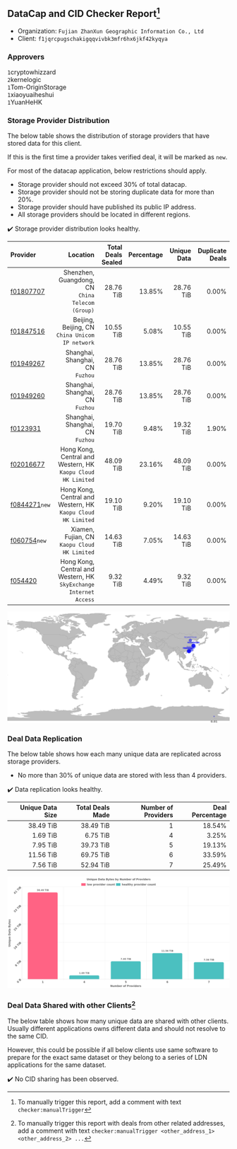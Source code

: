 ## DataCap and CID Checker Report[^1]
 - Organization: `Fujian ZhanXun Geographic Information Co., Ltd`
 - Client: `f1jqrcpugschakigqqvivbk3mfr6hx6jkf42kyqya`
### Approvers
`1`cryptowhizzard<br/>`2`kernelogic<br/>`1`Tom-OriginStorage<br/>`1`xiaoyuaiheshui<br/>`1`YuanHeHK

### Storage Provider Distribution
The below table shows the distribution of storage providers that have stored data for this client.

If this is the first time a provider takes verified deal, it will be marked as `new`.

For most of the datacap application, below restrictions should apply.
 - Storage provider should not exceed 30% of total datacap.
 - Storage provider should not be storing duplicate data for more than 20%.
 - Storage provider should have published its public IP address.
 - All storage providers should be located in different regions.

✔️ Storage provider distribution looks healthy.

| Provider                                                  |                                                             Location | Total Deals Sealed | Percentage | Unique Data | Duplicate Deals |
| :-------------------------------------------------------- | -------------------------------------------------------------------: | -----------------: | ---------: | ----------: | --------------: |
| [f01807707](https://filfox.info/en/address/f01807707)     |                  Shenzhen, Guangdong, CN<br/>`China Telecom (Group)` |          28.76 TiB |     13.85% |   28.76 TiB |           0.00% |
| [f01847516](https://filfox.info/en/address/f01847516)     |                   Beijing, Beijing, CN<br/>`China Unicom IP network` |          10.55 TiB |      5.08% |   10.55 TiB |           0.00% |
| [f01949267](https://filfox.info/en/address/f01949267)     |                                  Shanghai, Shanghai, CN<br/>`Fuzhou` |          28.76 TiB |     13.85% |   28.76 TiB |           0.00% |
| [f01949260](https://filfox.info/en/address/f01949260)     |                                  Shanghai, Shanghai, CN<br/>`Fuzhou` |          28.76 TiB |     13.85% |   28.76 TiB |           0.00% |
| [f0123931](https://filfox.info/en/address/f0123931)       |                                  Shanghai, Shanghai, CN<br/>`Fuzhou` |          19.70 TiB |      9.48% |   19.32 TiB |           1.90% |
| [f02016677](https://filfox.info/en/address/f02016677)     |      Hong Kong, Central and Western, HK<br/>`Kaopu Cloud HK Limited` |          48.09 TiB |     23.16% |   48.09 TiB |           0.00% |
| [f0844271](https://filfox.info/en/address/f0844271)`new`  |      Hong Kong, Central and Western, HK<br/>`Kaopu Cloud HK Limited` |          19.10 TiB |      9.20% |   19.10 TiB |           0.00% |
| [f060754](https://filfox.info/en/address/f060754)`new`    |                      Xiamen, Fujian, CN<br/>`Kaopu Cloud HK Limited` |          14.63 TiB |      7.05% |   14.63 TiB |           0.00% |
| [f054420](https://filfox.info/en/address/f054420)         | Hong Kong, Central and Western, HK<br/>`SkyExchange Internet Access` |           9.32 TiB |      4.49% |    9.32 TiB |           0.00% |

<img src="https://raw.githubusercontent.com/data-preservation-programs/filplus-checker-assets/main/filecoin-project/filecoin-plus-large-datasets/issues/1419/1678088294702.png"/>

### Deal Data Replication
The below table shows how each many unique data are replicated across storage providers.

- No more than 30% of unique data are stored with less than 4 providers.

✔️ Data replication looks healthy.

| Unique Data Size | Total Deals Made | Number of Providers | Deal Percentage |
| ---------------: | ---------------: | ------------------: | --------------: |
|        38.49 TiB |        38.49 TiB |                   1 |          18.54% |
|         1.69 TiB |         6.75 TiB |                   4 |           3.25% |
|         7.95 TiB |        39.73 TiB |                   5 |          19.13% |
|        11.56 TiB |        69.75 TiB |                   6 |          33.59% |
|         7.56 TiB |        52.94 TiB |                   7 |          25.49% |

<img src="https://raw.githubusercontent.com/data-preservation-programs/filplus-checker-assets/main/filecoin-project/filecoin-plus-large-datasets/issues/1419/1678088295932.png"/>

### Deal Data Shared with other Clients[^3]
The below table shows how many unique data are shared with other clients.
Usually different applications owns different data and should not resolve to the same CID.

However, this could be possible if all below clients use same software to prepare for the exact same dataset or they belong to a series of LDN applications for the same dataset.

✔️ No CID sharing has been observed.

[^1]: To manually trigger this report, add a comment with text `checker:manualTrigger`

[^2]: Deals from those addresses are combined into this report as they are specified with `checker:manualTrigger`

[^3]: To manually trigger this report with deals from other related addresses, add a comment with text `checker:manualTrigger <other_address_1> <other_address_2> ...`
